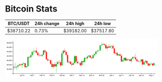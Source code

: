 # Bitcoin Stats

BTC/USDT|24h change|24h high|24h low|
|---|---|---|---|
|$38710.22|0.73%|$39182.00|$37517.80|

<img src="./chart.svg">
